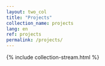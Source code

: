 ```yaml
---
layout: two_col
title: "Projects"
collection_name: projects
lang: en
ref: projects
permalink: /projects/
---
```

{% include collection-stream.html %}
